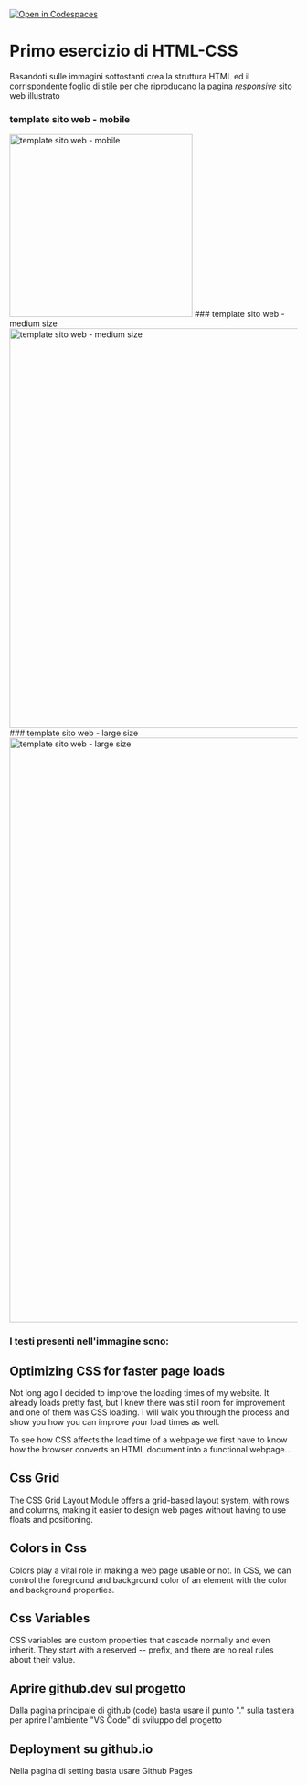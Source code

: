 [![Open in Codespaces](https://classroom.github.com/assets/launch-codespace-2972f46106e565e64193e422d61a12cf1da4916b45550586e14ef0a7c637dd04.svg)](https://classroom.github.com/open-in-codespaces?assignment_repo_id=17326683)
# Primo esercizio di HTML-CSS

Basandoti sulle immagini sottostanti crea la struttura HTML ed il corrispondente foglio di stile per che riproducano la pagina *responsive* sito web illustrato
### template sito web - mobile
<img src="./docs/HomePage-sm.jpg" width="320" alt="template sito web - mobile">
### template sito web - medium size
<img src="./docs/HomePage-md.jpg" width="700x" alt="template sito web - medium size">
### template sito web - large size
<img src="./docs/HomePage-lg.jpg" width="1024x" alt="template sito web - large size">

### I testi presenti nell'immagine sono:
## Optimizing CSS for faster page loads
Not long ago I decided to improve the loading times of my website. It already loads pretty fast, but I knew there was still room for improvement and one of them was CSS loading. I will walk you through the process and show you how you can improve your load times as well.

To see how CSS affects the load time of a webpage we first have to know how the browser converts an HTML document into a functional webpage...

## Css Grid
The CSS Grid Layout Module offers a grid-based layout system, with rows and columns, making it easier to design web pages without having to use floats and positioning.

## Colors in Css
Colors play a vital role in making a web page usable or not. In CSS, we can control the foreground and background color of an element with the color and background properties.

## Css Variables
CSS variables are custom properties that cascade normally and even inherit. They start with a reserved -- prefix, and there are no real rules about their value.

## Aprire github.dev sul progetto
Dalla pagina principale di github (code) basta usare il punto "." sulla tastiera per aprire l'ambiente "VS Code" di sviluppo del progetto

## Deployment su github.io
Nella pagina di setting basta usare Github Pages
